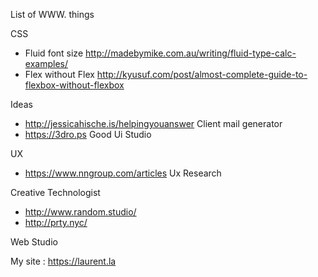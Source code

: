 List of WWW. things

CSS
- Fluid font size http://madebymike.com.au/writing/fluid-type-calc-examples/
- Flex without Flex http://kyusuf.com/post/almost-complete-guide-to-flexbox-without-flexbox

Ideas
- http://jessicahische.is/helpingyouanswer Client mail generator
- https://3dro.ps Good Ui Studio

UX
- https://www.nngroup.com/articles Ux Research

Creative Technologist
- http://www.random.studio/
- http://prty.nyc/

Web Studio


My site : https://laurent.la
